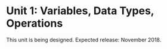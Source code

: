 # Unit 1: Variables, Data Types, Operations

This unit is being designed. Expected release: November 2018.
